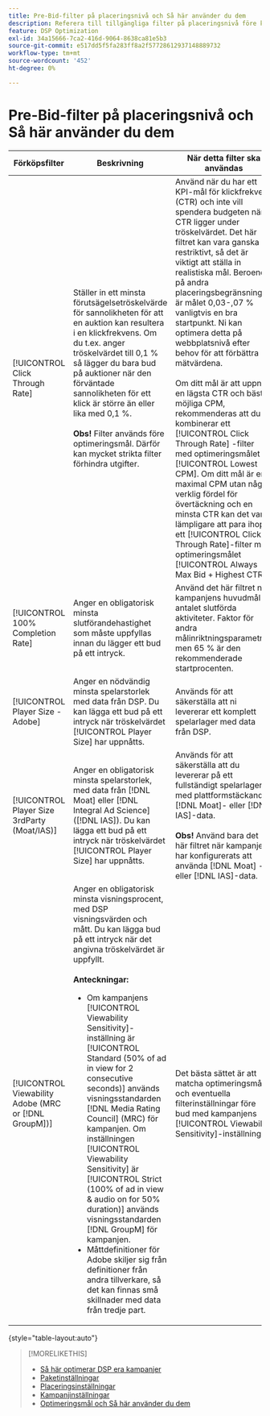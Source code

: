 ```yaml
---
title: Pre-Bid-filter på placeringsnivå och Så här använder du dem
description: Referera till tillgängliga filter på placeringsnivå före köp och se hur du använder dem.
feature: DSP Optimization
exl-id: 34a15666-7ca2-416d-9064-8638ca81e5b3
source-git-commit: e517dd5f5fa283ff8a2f57728612937148889732
workflow-type: tm+mt
source-wordcount: '452'
ht-degree: 0%

---
```


# Pre-Bid-filter på placeringsnivå och Så här använder du dem

| Förköpsfilter | Beskrivning | När detta filter ska användas |
| ---------------| ----------- | ---------------------- |
| [!UICONTROL Click Through Rate] | Ställer in ett minsta förutsägelsetröskelvärde för sannolikheten för att en auktion kan resultera i en klickfrekvens. Om du t.ex. anger tröskelvärdet till 0,1 % så lägger du bara bud på auktioner när den förväntade sannolikheten för ett klick är större än eller lika med 0,1 %.<br><br><b>Obs!</b> Filter används före optimeringsmål. Därför kan mycket strikta filter förhindra utgifter. | Använd när du har ett KPI-mål för klickfrekvens (CTR) och inte vill spendera budgeten när CTR ligger under tröskelvärdet. Det här filtret kan vara ganska restriktivt, så det är viktigt att ställa in realistiska mål. Beroende på andra placeringsbegränsningar är målet 0,03-,07 % vanligtvis en bra startpunkt. Ni kan optimera detta på webbplatsnivå efter behov för att förbättra mätvärdena.<br><br>Om ditt mål är att uppnå en lägsta CTR och bästa möjliga CPM, rekommenderas att du kombinerar ett [!UICONTROL Click Through Rate] -filter med optimeringsmålet [!UICONTROL Lowest CPM]. Om ditt mål är en maximal CPM utan någon verklig fördel för övertäckning och en minsta CTR kan det vara lämpligare att para ihop ett [!UICONTROL Click Through Rate]-filter med optimeringsmålet [!UICONTROL Always Max Bid + Highest CTR]. |
| [!UICONTROL 100% Completion Rate] | Anger en obligatorisk minsta slutförandehastighet som måste uppfyllas innan du lägger ett bud på ett intryck. | Använd det här filtret när kampanjens huvudmål är antalet slutförda aktiviteter. Faktor för andra målinriktningsparametrar, men 65 % är den rekommenderade startprocenten. |
| [!UICONTROL Player Size - Adobe] | Anger en nödvändig minsta spelarstorlek med data från DSP. Du kan lägga ett bud på ett intryck när tröskelvärdet [!UICONTROL Player Size] har uppnåtts. | Används för att säkerställa att ni levererar ett komplett spelarlager med data från DSP. |
| [!UICONTROL Player Size 3rdParty (Moat/IAS)] | Anger en obligatorisk minsta spelarstorlek, med data från [!DNL Moat] eller [!DNL Integral Ad Science] ([!DNL IAS]). Du kan lägga ett bud på ett intryck när tröskelvärdet [!UICONTROL Player Size] har uppnåtts. | Används för att säkerställa att du levererar på ett fullständigt spelarlager med plattformstäckande [!DNL Moat]- eller [!DNL IAS]-data.<br><br><b>Obs!</b> Använd bara det här filtret när kampanjen har konfigurerats att använda [!DNL Moat] - eller [!DNL IAS]-data. |
| [!UICONTROL Viewability Adobe (MRC or [!DNL GroupM])] | Anger en obligatorisk minsta visningsprocent, med DSP visningsvärden och mått. Du kan lägga bud på ett intryck när det angivna tröskelvärdet är uppfyllt.<br><br><b>Anteckningar:</b><ul><li>Om kampanjens [!UICONTROL Viewability Sensitivity]-inställning är [!UICONTROL Standard (50% of ad in view for 2 consecutive seconds)] används visningsstandarden [!DNL Media Rating Council] (MRC) för kampanjen. Om inställningen [!UICONTROL Viewability Sensitivity] är [!UICONTROL Strict (100% of ad in view & audio on for 50% duration)] används visningsstandarden [!DNL GroupM] för kampanjen.</li><li>Måttdefinitioner för Adobe skiljer sig från definitioner från andra tillverkare, så det kan finnas små skillnader med data från tredje part.</li></ul> | Det bästa sättet är att matcha optimeringsmålet och eventuella filterinställningar före bud med kampanjens [!UICONTROL Viewability Sensitivity]-inställning. |

{style="table-layout:auto"}

>[!MORELIKETHIS]
>
>* [Så här optimerar DSP era kampanjer](optimization-how-dsp-optimizes-campaigns.md)
>* [Paketinställningar](/help/dsp/campaign-management/packages/package-settings.md)
>* [Placeringsinställningar](/help/dsp/campaign-management/placements/placement-settings.md)
>* [Kampanjinställningar](/help/dsp/campaign-management/campaigns/campaign-settings.md)
>* [Optimeringsmål och Så här använder du dem](optimization-goals.md)
